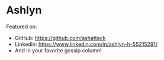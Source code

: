# Ashlyn

Featured on:
- GitHub: https://github.com/ashattack
- Linkedin: https://www.linkedin.com/in/ashlyn-h-55215291/
- And in your favorite gossip column!
